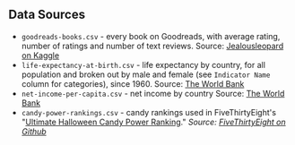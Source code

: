 ## Data Sources

- `goodreads-books.csv` - every book on Goodreads, with average rating, number of ratings and number of text reviews. Source: [Jealousleopard on Kaggle](https://www.kaggle.com/jealousleopard/goodreadsbooks)
- `life-expectancy-at-birth.csv` - life expectancy by country, for all population and broken out by male and female (see `Indicator Name` column for categories), since 1960. Source: [The World Bank](https://data.worldbank.org/)
- `net-income-per-capita.csv` - net income by country Source: [The World Bank](https://data.worldbank.org/)
- `candy-power-rankings.csv` - candy rankings used in FiveThirtyEight's "[Ultimate Halloween Candy Power Ranking](https://fivethirtyeight.com/features/the-ultimate-halloween-candy-power-ranking/)." _Source: [FiveThirtyEight on Github](https://github.com/fivethirtyeight/data/tree/master/candy-power-ranking)_